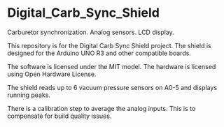 Digital_Carb_Sync_Shield
========================

Carburetor synchronization. Analog sensors. LCD display.

This repository is for the Digital Carb Sync Shield project. The shield is designed for the Arduino UNO R3
and other compatible boards.

The software is licensed under the MIT model.
The hardware is licensed using Open Hardware License.

The shield reads up to 6 vacuum pressure sensors on A0-5 and displays running peaks.

There is a calibration step to average the analog inputs. This is to compensate for build quality issues.
